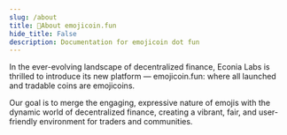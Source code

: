 ```yaml
---
slug: /about
title: 🍆About emojicoin.fun
hide_title: False
description: Documentation for emojicoin dot fun
---
```

In the ever-evolving landscape of decentralized finance, Econia Labs is thrilled to introduce its new platform — emojicoin.fun: where all launched and tradable coins are emojicoins.

Our goal is to merge the engaging, expressive nature of emojis with the dynamic world of decentralized finance, creating a vibrant, fair, and user-friendly environment for traders and communities.